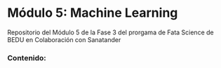 # Módulo 5: Machine Learning
Repositorio del Módulo 5 de la Fase 3 del prorgama de Fata Science de BEDU en Colaboración con Sanatander 
### Contenido:

